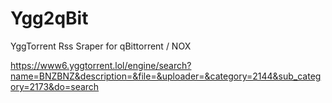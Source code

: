 # Ygg2qBit
YggTorrent Rss Sraper for qBittorrent / NOX

https://www6.yggtorrent.lol/engine/search?name=BNZBNZ&description=&file=&uploader=&category=2144&sub_category=2173&do=search 
